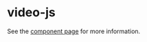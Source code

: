 video-js
================

See the [component page](http://addyosmani.github.io/video-js) for more information.
